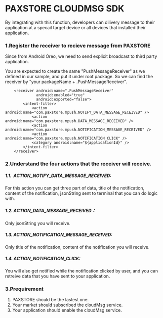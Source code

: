 # PAXSTORE CLOUDMSG SDK

By integrating with this function, developers can dilivery message to their application at a specail target device or all devices that installed their application.

### 1.Register the receiver to recieve message from PAXSTORE
Since from Android Oreo, we need to send explicit broadcast to third party application.

You are expected to create the same "PushMessageReceiver" as we defined in our sample, and put it under root package. So we can find the receiver by "your packageName + .PushMessageReceiver".

 	    <receiver android:name=".PushMessageReceiver"
                  android:enabled="true"
                  android:exported="false">
            <intent-filter>
                <action android:name="com.paxstore.mpush.NOTIFY_DATA_MESSAGE_RECEIVED" />
                <action android:name="com.paxstore.mpush.DATA_MESSAGE_RECEIVED" />
                <action android:name="com.paxstore.mpush.NOTIFICATION_MESSAGE_RECEIVED" />
                <action android:name="com.paxstore.mpush.NOTIFICATION_CLICK" />
                <category android:name="${applicationId}" />
            </intent-filter>
        </receiver>

### 2.Understand the four actions that the receiver will receive.
##### 1.1.  ACTION_NOTIFY_DATA_MESSAGE_RECEIVED:  
For this action you can get three part of data, title of the notification, content of the notification, jsonString sent to terminal that you can do logic with.
##### 1.2. ACTION_DATA_MESSAGE_RECEIVED：
Only jsonString you will receive.
##### 1.3. ACTION_NOTIFICATION_MESSAGE_RECEIVED: 
Only title of the notification, content of the notification you will receive.
##### 1.4. ACTION_NOTIFICATION_CLICK:
You will also get notified while the notification clicked by user, and you can retreive data that you have sent to your application.


### 3.Prequirement
1. PAXSTORE should be the lastest one.
2. Your market should subscribed the cloudMsg service.
3. Your application should enable the cloudMsg service.